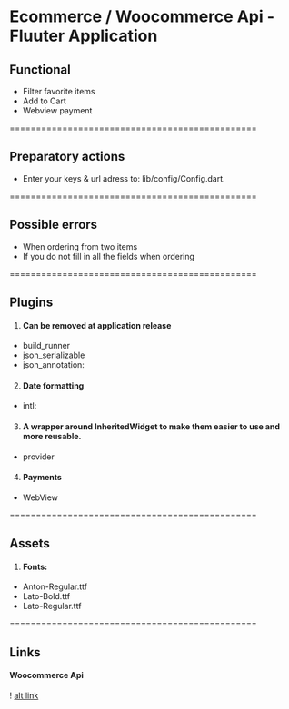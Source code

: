# Ecommerce / Woocommerce Api - Fluuter Application

## Functional

-   Filter favorite items
-   Add to Cart
-   Webview payment

===============================================

## Preparatory actions

-   Enter your keys & url adress to: lib/config/Config.dart.

===============================================

## Possible errors

-   When ordering from two items
-   If you do not fill in all the fields when ordering

===============================================

## Plugins

1. #### Can be removed at application release

-   build_runner
-   json_serializable
-   json_annotation:

2. #### Date formatting

-   intl:

3. #### A wrapper around InheritedWidget to make them easier to use and more reusable.

-   provider

4. #### Payments

-   WebView

===============================================

## Assets

1. #### Fonts:

-   Anton-Regular.ttf
-   Lato-Bold.ttf
-   Lato-Regular.ttf

===============================================

## Links

<!-- Woocommerce Api -->

#### Woocommerce Api

! [alt link](https://woocommerce.github.io/woocommerce-rest-api-docs/#products)
